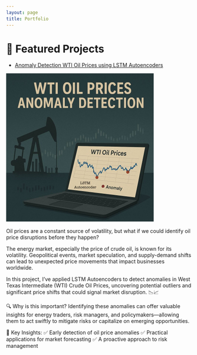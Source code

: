 ```yaml
---
layout: page
title: Portfolio
---
```



# 📂 Featured Projects

- [Anomaly Detection WTI Oil Prices using LSTM Autoencoders]([https://github.com/dr-adriandc/breast-cancer-svm](https://github.com/DrAdrianDC/Portfolio-Machine_Learning/tree/main/Project-3-WTI%20Oil%20Prices%20Anomaly%20Detection))

 <img src="images/WTI-Anomaly-Detection-ML.jpg" alt="Anomaly Detection WTI Oil Prices" style="width:400px;"/>


Oil prices are a constant source of volatility, but what if we could identify oil price disruptions before they happen?

The energy market, especially the price of crude oil, is known for its volatility. Geopolitical events, market speculation, and supply-demand shifts can lead to unexpected price movements that impact businesses worldwide.

In this project, I’ve applied LSTM Autoencoders to detect anomalies in West Texas Intermediate (WTI) Crude Oil Prices, uncovering potential outliers and significant price shifts that could signal market disruption. 📉📈

🔍 Why is this important? 
Identifying these anomalies can offer valuable insights for energy traders, risk managers, and policymakers—allowing them to act swiftly to mitigate risks or capitalize on emerging opportunities.

🔑 Key Insights: 
✅ Early detection of oil price anomalies 
✅ Practical applications for market forecasting 
✅ A proactive approach to risk management

